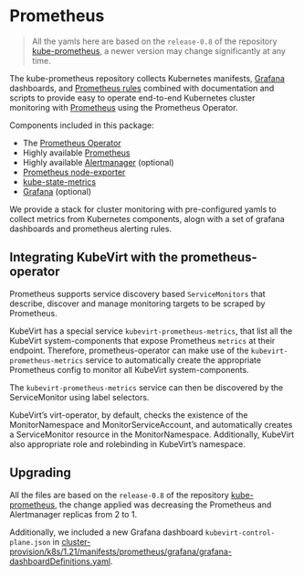 # Prometheus

> All the yamls here are based on the `release-0.8` of the repository [kube-prometheus](https://github.com/prometheus-operator/kube-prometheus), a newer version may change significantly at any time.

The kube-prometheus repository collects Kubernetes manifests, [Grafana](http://grafana.com/) dashboards, and [Prometheus rules](https://prometheus.io/docs/prometheus/latest/configuration/recording_rules/) combined with documentation and scripts to provide easy to operate end-to-end Kubernetes cluster monitoring with [Prometheus](https://prometheus.io/) using the Prometheus Operator.

Components included in this package:

* The [Prometheus Operator](https://github.com/prometheus-operator/prometheus-operator)
* Highly available [Prometheus](https://prometheus.io/)
* Highly available [Alertmanager](https://github.com/prometheus/alertmanager) (optional)
* [Prometheus node-exporter](https://github.com/prometheus/node_exporter)
* [kube-state-metrics](https://github.com/kubernetes/kube-state-metrics)
* [Grafana](https://grafana.com/) (optional)

We provide a stack for cluster monitoring with pre-configured yamls to collect metrics from Kubernetes components, alogn with a set of grafana dashboards and prometheus alerting rules.


## Integrating KubeVirt with the prometheus-operator

Prometheus supports service discovery based `ServiceMonitors` that describe, discover and manage monitoring targets to be scraped by Prometheus. 

KubeVirt has a special service `kubevirt-prometheus-metrics`, that list all the KubeVirt system-components that expose Prometheus `metrics` at their endpoint. 
Therefore, prometheus-operator can make use of the `kubevirt-prometheus-metrics` service to automatically create the appropriate Prometheus config to monitor all KubeVirt system-components.

The `kubevirt-prometheus-metrics` service can then be discovered by the ServiceMonitor using label selectors.

KubeVirt’s virt-operator, by default, checks the existence of the MonitorNamespace and MonitorServiceAccount, and automatically creates a ServiceMonitor resource in the MonitorNamespace. Additionally, KubeVirt also appropriate role and rolebinding in KubeVirt’s namespace.

## Upgrading
All the files are based on the `release-0.8` of the repository [kube-prometheus](https://github.com/prometheus-operator/kube-prometheus), the change applied was decreasing the Prometheus and Alertmanager replicas from 2 to 1.

Additionally, we included a new Grafana dashboard `kubevirt-control-plane.json` in [cluster-provision/k8s/1.21/manifests/prometheus/grafana/grafana-dashboardDefinitions.yaml](https://github.com/kubevirt/kubevirtci/cluster-provision/k8s/1.21/manifests/prometheus/grafana/grafana-dashboardDefinitions.yaml).